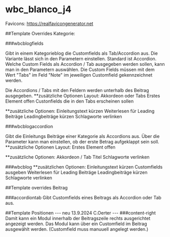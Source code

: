 # wbc_blanco_j4

Favicons:  https://realfavicongenerator.net
 
##Template Overrides Kategorie:

###wbcblogfields

Gibt in einem Kategorieblog die Customfields als Tab/Accordion aus. Die Variante lässt sich in den Parametern einstellen. Standard ist Accordion. 
Welche Custom Fields als Accordion / Tab ausgegeben werden sollen, kann man in den Parametern auswählen.
Die Custom Fields müssen mit dem Wert "Tabs" im Feld "Note" im jeweiligen Customfield gekennzeichnet werden.

Die Accordions / Tabs mit den Feldern werden unterhalb des Beitrag ausgegeben.
**zusätzliche Optionen Layout:
Akkordeon oder Tabs
Erstes Element offen
Custonfields die in den Tabs erscheinen sollen

**zusätzliche Optionen:
Einleitungstext kürzen
Weiterlesen für Leading Beiträge
Leadingbeiträge kürzen
Schlagworte verlinken

###wbcblogaccordion

Gibt die Einleitungs Beiträge einer Kategorie als Accordions aus. Über die Parameter kann man einstellen, ob der erste Betrag aufgeklappt sein soll.
**zusätzliche Optionen Layout:
Erstes Element offen

**zusätzliche Optionen: 
Akkordeon / Tab Titel
Schlagworte verlinken

###wbcblog
**zusätzlichen Optionen:
Einleitungstext kürzen
Customfields ausgeben
Weiterlesen für Leading Beiträge
Leadingbeiträge kürzen
Schlagworte verlinken

##Template overrides Beitrag

###accordiontab
Gibt Customfields eines Beitrags als Accordion oder Tab aus.


##Template Positionen 
--- neu 13.9.2024 C.Oerter ---
###content-right 
Damit kann ein Modul innerhalb der Beitragszeile rechts ausgerichtet angezeigt werden. Das Modul kann über ein Customfield im Beitrag ausgewählt werden. (Customfield muss manuuell angelegt werden.)
